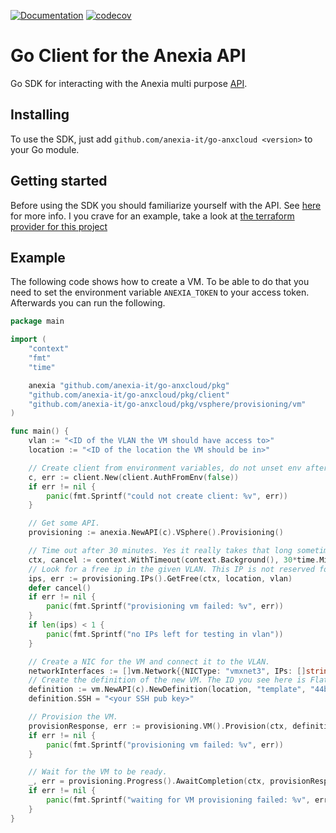[![Documentation](https://godoc.org/github.com/anexia-it/go-anxcloud?status.svg)](http://godoc.org/github.com/anexia-it/go-anxcloud)
[![codecov](https://codecov.io/gh/anexia-it/go-anxcloud/branch/main/graph/badge.svg?token=G4XZW5U5WT)](https://codecov.io/gh/anexia-it/go-anxcloud)

# Go Client for the Anexia API

Go SDK for interacting with the Anexia multi purpose [API](https://engine.anexia-it.com/).

## Installing

To use the SDK, just add `github.com/anexia-it/go-anxcloud <version>` to your Go module.

## Getting started

Before using the SDK you should familiarize yourself with the API. See [here](https://engine.anexia-it.com/docs/) for more info.
I you crave for an example, take a look at [the terraform provider for this project](https://github.com/anexia-it/terraform-provider-anxcloud)

## Example 

The following code shows how to create a VM. To be able to do that you need to set the environment variable `ANEXIA_TOKEN` to your access token.
Afterwards you can run the following.

```go
package main

import (
	"context"
	"fmt"
	"time"

	anexia "github.com/anexia-it/go-anxcloud/pkg"
	"github.com/anexia-it/go-anxcloud/pkg/client"
	"github.com/anexia-it/go-anxcloud/pkg/vsphere/provisioning/vm"
)

func main() {
	vlan := "<ID of the VLAN the VM should have access to>"
	location := "<ID of the location the VM should be in>"

	// Create client from environment variables, do not unset env afterwards.
	c, err := client.New(client.AuthFromEnv(false))
	if err != nil {
		panic(fmt.Sprintf("could not create client: %v", err))
	}

	// Get some API.
	provisioning := anexia.NewAPI(c).VSphere().Provisioning()

	// Time out after 30 minutes. Yes it really takes that long sometimes.
	ctx, cancel := context.WithTimeout(context.Background(), 30*time.Minute)
	// Look for a free ip in the given VLAN. This IP is not reserved for you so better be quick.
	ips, err := provisioning.IPs().GetFree(ctx, location, vlan)
	defer cancel()
	if err != nil {
		panic(fmt.Sprintf("provisioning vm failed: %v", err))
	}
	if len(ips) < 1 {
		panic(fmt.Sprintf("no IPs left for testing in vlan"))
	}

	// Create a NIC for the VM and connect it to the VLAN.
	networkInterfaces := []vm.Network{{NICType: "vmxnet3", IPs: []string{ips[0].Identifier}, VLAN: vlan}}
	// Create the definition of the new VM. The ID you see here is Flatcar.
	definition := vm.NewAPI(c).NewDefinition(location, "template", "44b38284-6adb-430e-b4a4-1553e29f352f", "developersfirstvm", 2, 2048, 10, networkInterfaces)
	definition.SSH = "<your SSH pub key>"

	// Provision the VM.
	provisionResponse, err := provisioning.VM().Provision(ctx, definition)
	if err != nil {
		panic(fmt.Sprintf("provisioning vm failed: %v", err))
	}

	// Wait for the VM to be ready.
	_, err = provisioning.Progress().AwaitCompletion(ctx, provisionResponse.Identifier)
	if err != nil {
		panic(fmt.Sprintf("waiting for VM provisioning failed: %v", err))
	}
}
```
